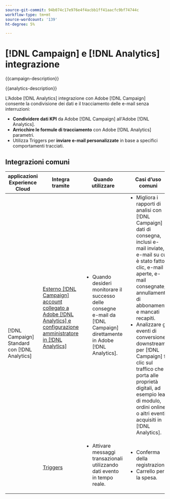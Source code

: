 ```yaml
---
source-git-commit: 94b074c17e976e4f4acbb1ff41aacfc9bf74744c
workflow-type: tm+mt
source-wordcount: '139'
ht-degree: 5%

---
```



# [!DNL Campaign] e [!DNL Analytics] integrazione

{{campaign-description}}

{{analytics-description}}

L’Adobe [!DNL Analytics] integrazione con Adobe [!DNL Campaign] consente la condivisione dei dati e il tracciamento delle e-mail senza interruzioni:

+ **Condividere dati KPI** da Adobe [!DNL Campaign] all&#39;Adobe [!DNL Analytics].
+ **Arricchire le formule di tracciamento** con Adobe [!DNL Analytics] parametri.
+ Utilizza Triggers per **inviare e-mail personalizzate** in base a specifici comportamenti tracciati.

## Integrazioni comuni

<table>
    <thead>
        <tr>
            <th>applicazioni Experience Cloud</th>
            <th>Integra tramite</th>
            <th>Quando utilizzare</th>
            <th>Casi d’uso comuni</th>
        </tr>
    </thead>
     <tbody>
        <tr>
            <td rowspan="2">[!DNL Campaign] Standard con [!DNL Analytics]</td>
            <td><a href="https://experienceleague.adobe.com/docs/campaign-standard-learn/tutorials/integrations/track-the-success-of-your-deliveries-in-analytics.html" target="_blank" rel="noreferrer">Esterno [!DNL Campaign] account collegato a Adobe [!DNL Analytics] e configurazione amministratore in [!DNL Analytics]</a></td>
            <td>
                <ul style="margin-top: 0;">
                    <li>Quando desideri monitorare il successo delle consegne e-mail da [!DNL Campaign] direttamente in Adobe [!DNL Analytics].</li>
                </ul>
            </td>
            <td>
              <ul style="margin-top: 0;">
                <li>Migliora i rapporti di analisi con [!DNL Campaign] dati di consegna, inclusi e-mail inviate, e-mail su cui è stato fatto clic, e-mail aperte, e-mail consegnate, annullamenti di abbonamenti e mancati recapiti.</li>
                <li>Analizzare gli eventi di conversione downstream per [!DNL Campaign] fa clic sul traffico che porta alle proprietà digitali, ad esempio lead di modulo, ordini online o altri eventi acquisiti in [!DNL Analytics].</li>
              </ul>
            </td>
        </tr>
        <tr>
            <td><a href="../../integrations/tutorials/campaign-analytics/campaign-analytics-trigger.md" target="_blank" rel="noreferrer">Triggers</a></li>
            <td>
                <ul style="margin-top: 0;">
                    <li>Attivare messaggi transazionali utilizzando dati evento in tempo reale.</li>
                </ul>
            </td>
            <td>
              <ul style="margin-top: 0;">
                <li>Conferma della registrazione.</li>
                <li>Carrello per la spesa.</li>
              </ul>
            </td>
        </tr>              
    </tbody>          
</table>

